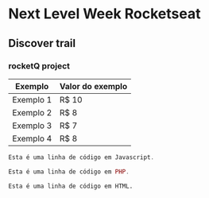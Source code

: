 # Next Level Week Rocketseat
## Discover trail

### rocketQ project

Exemplo   | Valor do exemplo
--------- | ------
Exemplo 1 | R$ 10
Exemplo 2 | R$ 8
Exemplo 3 | R$ 7
Exemplo 4 | R$ 8

```javascript
Esta é uma linha de código em Javascript.
```

```php
Esta é uma linha de código em PHP.
```

```html
Esta é uma linha de código em HTML.
```
